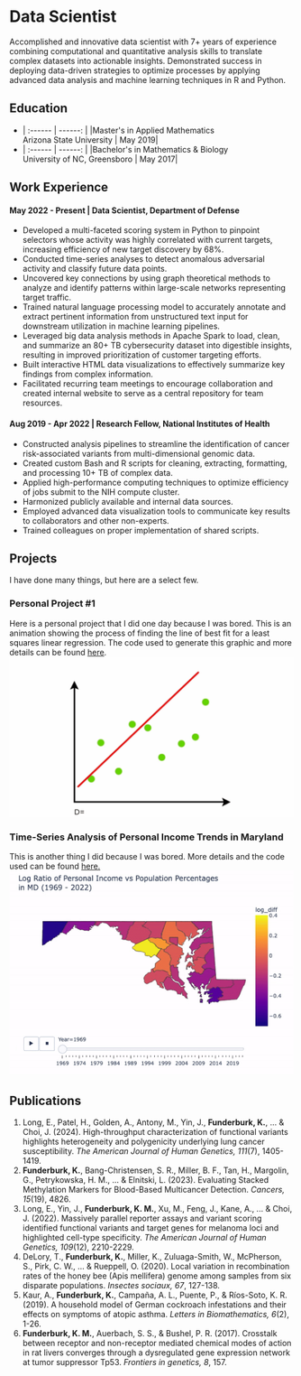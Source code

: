 # Data Scientist

Accomplished and innovative data scientist with 7+ years of experience combining computational and quantitative analysis skills to translate complex datasets into actionable insights. Demonstrated success in deploying data-driven strategies to optimize processes by applying advanced data analysis and machine learning techniques in R and Python.


## Education
  * | :------ | ------: |
    |Master's in Applied Mathematics <br>Arizona State University | May 2019|
  * | :------ | ------: |
    |Bachelor's in Mathematics & Biology <br>University of NC, Greensboro | May 2017|

## Work Experience
#### May 2022 - Present | Data Scientist, Department of Defense
  -	Developed a multi-faceted scoring system in Python to pinpoint selectors whose activity was highly correlated with current targets, increasing efficiency of new target discovery by 68%.
  -	Conducted time-series analyses to detect anomalous adversarial activity and classify future data points.
  -	Uncovered key connections by using graph theoretical methods to analyze and identify patterns within large-scale networks representing target traffic. 
  -	Trained natural language processing model to accurately annotate and extract pertinent information from unstructured text input for downstream utilization in machine learning pipelines. 
  -	Leveraged big data analysis methods in Apache Spark to load, clean, and summarize an 80+ TB cybersecurity dataset into digestible insights, resulting in improved prioritization of customer targeting efforts. 
  -	Built interactive HTML data visualizations to effectively summarize key findings from complex information.
  -	Facilitated recurring team meetings to encourage collaboration and created internal website to serve as a central repository for team resources.


#### Aug 2019 - Apr 2022 | Research Fellow, National Institutes of Health
  - Constructed analysis pipelines to streamline the identification of cancer risk-associated variants from multi-dimensional genomic data.
  - Created custom Bash and R scripts for cleaning, extracting, formatting, and processing 10+ TB of complex data.
  - Applied high-performance computing techniques to optimize efficiency of jobs submit to the NIH compute cluster.
  - Harmonized publicly available and internal data sources.
  - Employed advanced data visualization tools to communicate key results to collaborators and other non-experts.
  - Trained colleagues on proper implementation of shared scripts.


## Projects
I have done many things, but here are a select few.


### Personal Project \#1

Here is a personal project that I did one day because I was bored. 
This is an animation showing the process of finding the line of best fit for a least squares linear regression. The code used to generate this graphic and more details can be found [here](https://github.com/kmfunde/DS-projects/tree/194bda069e9c8220c159d71c3114e7df4835abf9/example-project).
![regression-gif](project-results/lr.gif)

### Time-Series Analysis of Personal Income Trends in Maryland

This is another thing I did because I was bored. More details and the code used can be found [here.](https://github.com/kmfunde/DS-projects/tree/dc04f76d3725581ef968782216a24770d510e078/personal-income)
![md-income-gif](project-results/md_per_inc.gif)




## Publications
  1. Long, E., Patel, H., Golden, A., Antony, M., Yin, J., **Funderburk, K.**, ... & Choi, J. (2024). High-throughput characterization of functional variants highlights heterogeneity and polygenicity underlying lung cancer susceptibility. *The American Journal of Human Genetics, 111*(7), 1405-1419. 
  2. **Funderburk, K.**, Bang-Christensen, S. R., Miller, B. F., Tan, H., Margolin, G., Petrykowska, H. M., ... & Elnitski, L. (2023). Evaluating Stacked Methylation Markers for Blood-Based Multicancer Detection. *Cancers, 15*(19), 4826.
  3. Long, E., Yin, J., **Funderburk, K. M.**, Xu, M., Feng, J., Kane, A., ... & Choi, J. (2022). Massively parallel reporter assays and variant scoring identified functional variants and target genes for melanoma loci and highlighted cell-type specificity. *The American Journal of Human Genetics, 109*(12), 2210-2229.
  4. DeLory, T., **Funderburk, K.**, Miller, K., Zuluaga-Smith, W., McPherson, S., Pirk, C. W., ... & Rueppell, O. (2020). Local variation in recombination rates of the honey bee (Apis mellifera) genome among samples from six disparate populations. *Insectes sociaux, 67*, 127-138.
  5. Kaur, A., **Funderburk, K.**, Campaña, A. L., Puente, P., & Ríos-Soto, K. R. (2019). A household model of German cockroach infestations and their effects on symptoms of atopic asthma. *Letters in Biomathematics, 6*(2), 1-26.
  6. **Funderburk, K. M.**, Auerbach, S. S., & Bushel, P. R. (2017). Crosstalk between receptor and non-receptor mediated chemical modes of action in rat livers converges through a dysregulated gene expression network at tumor suppressor Tp53. *Frontiers in genetics, 8*, 157.

